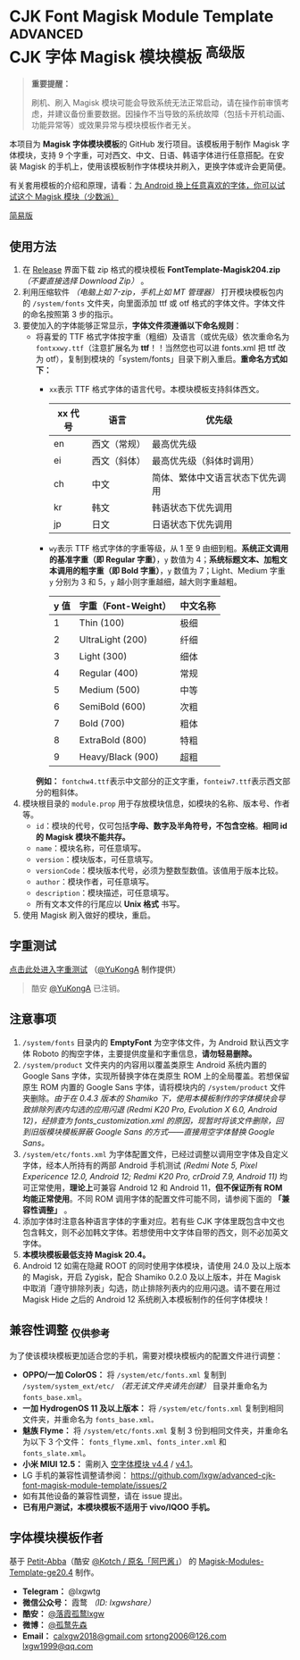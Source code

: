 # CJK Font Magisk Module Template <sup>ADVANCED</sup> </br> CJK 字体 Magisk 模块模板 <sup>高级版</sup>

> **重要提醒：**
>
> 刷机、刷入 Magisk 模块可能会导致系统无法正常启动，请在操作前审慎考虑，并建议备份重要数据。因操作不当导致的系统故障（包括卡开机动画、功能异常等）或效果异常与模块模板作者无关。

本项目为 **Magisk 字体模块模板**的 GitHub 发行项目。该模板用于制作 Magisk 字体模块，支持 9 个字重，可对西文、中文、日语、韩语字体进行任意搭配。在安装 Magisk 的手机上，使用该模板制作字体模块并刷入，更换字体或许会更简便。

有关套用模板的介绍和原理，请看：[为 Android 换上任意喜欢的字体，你可以试试这个 Magisk 模块（少数派）](https://sspai.com/post/58049)

[简易版](https://github.com/lxgw/simple-cjk-font-magisk-module-template)

## 使用方法

1. 在 [Release](https://github.com/lxgw/advanced-cjk-font-magisk-module-template/releases/latest) 界面下载 zip 格式的模块模板 **FontTemplate-Magisk204.zip** *（不要直接选择 Download Zip）* 。
2. 利用压缩软件 *（电脑上如 7-zip，手机上如 MT 管理器）* 打开模块模板包内的 `/system/fonts` 文件夹，向里面添加 ttf 或 otf 格式的字体文件。字体文件的命名按照第 3 步的指示。
3. 要使加入的字体能够正常显示，**字体文件须遵循以下命名规则**：
   - 将喜爱的 TTF 格式字体按字重（粗细）及语言（或优先级）依次重命名为`fontxxwy.ttf`（注意扩展名为 **ttf**！！当然您也可以进 fonts.xml 把 ttf 改为 otf），复制到模块的「system/fonts」目录下刷入重启。**重命名方式如下：**
     - `xx`表示 TTF 格式字体的语言代号。本模块模板支持斜体西文。
   
       | xx 代号 | 语言 | 优先级                           |
       | ------- | ---- | -------------------------------- |
       | en   | 西文（常规） | 最高优先级                       |
       | ei   | 西文（斜体） | 最高优先级（斜体时调用）         |
       | ch      | 中文 | 简体、繁体中文语言状态下优先调用 |
       | kr      | 韩文 | 韩语状态下优先调用               |
       | jp      | 日文 | 日语状态下优先调用               |
   
     - `wy`表示 TTF 格式字体的字重等级，从 1 至 9 由细到粗。**系统正文调用的基准字重（即 Regular 字重）**，`y` 数值为 4；**系统标题文本、加粗文本调用的粗字重（即 Bold 字重）**，`y` 数值为 7；Light、Medium 字重 `y` 分别为 3 和 5，`y` 越小则字重越细，越大则字重越粗。
   
       | y 值 | 字重（Font-Weight） | 中文名称 |
       | ---- | ------------------- | -------- |
       | 1    | Thin (100)          | 极细     |
       | 2    | UltraLight (200)    | 纤细     |
       | 3    | Light (300)         | 细体     |
       | 4    | Regular (400)       | 常规     |
       | 5    | Medium (500)        | 中等     |
       | 6    | SemiBold (600)      | 次粗     |
       | 7    | Bold (700)          | 粗体     |
       | 8    | ExtraBold (800)     | 特粗     |
       | 9    | Heavy/Black (900)   | 超粗     |
     **例如：** `fontchw4.ttf`表示中文部分的正文字重，`fonteiw7.ttf`表示西文部分的粗斜体。
4. 模块根目录的 `module.prop` 用于存放模块信息，如模块的名称、版本号、作者等。
   - `id`：模块的代号，仅可包括**字母、数字及半角符号，不包含空格**。**相同 id 的 Magisk 模块不能共存。**
   - `name`：模块名称，可任意填写。
   - `version`：模块版本，可任意填写。
   - `versionCode`：模块版本代号，必须为整数型数值。该值用于版本比较。
   - `author`：模块作者，可任意填写。
   - `description`：模块描述，可任意填写。
   - 所有文本文件的行尾应以 **Unix 格式** 书写。
5. 使用 Magisk 刷入做好的模块，重启。

## 字重测试
 
[点击此处进入字重测试](https://font.yukonga.top/) （[@YuKongA](https://github.com/YuKongA/) 制作提供）
> 酷安 [@YuKongA](https://www.coolapk.com/u/680367) 已注销。

## 注意事项

1. `/system/fonts` 目录内的 **EmptyFont** 为空字体文件，为 Android 默认西文字体 Roboto 的掏空字体，主要提供度量和字重信息，**请勿轻易删除。**
2. `/system/product` 文件夹内的内容用以覆盖类原生 Android 系统内置的 Google Sans 字体，实现所替换字体在类原生 ROM 上的全局覆盖。若想保留原生 ROM 内置的 Google Sans 字体，请将模块内的 `/system/product` 文件夹删除。*由于在 0.4.3 版本的 Shamiko 下，使用本模板制作的字体模块会导致排除列表内勾选的应用闪退 (Redmi K20 Pro, Evolution X 6.0, Android 12)，经排查为 fonts_customization.xml 的原因，现暂时将该文件删除，回到旧版模块模板屏蔽 Google Sans 的方式——直接用空字体替换 Google Sans。*
3. `/system/etc/fonts.xml` 为字体配置文件，已经过调整以调用空字体及自定义字体，经本人所持有的两部 Android 手机测试 *(Redmi Note 5, Pixel Expericence 12.0, Android 12; Redmi K20 Pro, crDroid 7.9, Android 11)* 均可正常使用，**理论上**可兼容 Android 12 和 Android 11，**但不保证所有 ROM 均能正常使用**。不同 ROM 调用字体的配置文件可能不同，请参阅下面的 **「兼容性调整」** 。
4. 添加字体时注意各种语言字体的字重对应。若有些 CJK 字体里既包含中文也包含韩文，则不必加韩文字体。若想使用中文字体自带的西文，则不必加英文字体。
5. **本模块模板最低支持 Magisk 20.4。**
6. Android 12 如需在隐藏 ROOT 的同时使用字体模块，请使用 24.0 及以上版本的 Magisk，开启 Zygisk，配合 Shamiko 0.2.0 及以上版本，并在 Magisk 中取消「遵守排除列表」勾选，防止排除列表内的应用闪退。请不要在用过 Magisk Hide 之后的 Android 12 系统刷入本模板制作的任何字体模块！

## 兼容性调整 <sub>仅供参考</sub>

为了使该模块模板更加适合您的手机，需要对模块模板内的配置文件进行调整：

- **OPPO/一加 ColorOS：** 将 `/system/etc/fonts.xml` 复制到 `/system/system_ext/etc/` *（若无该文件夹请先创建）* 目录并重命名为 `fonts_base.xml`。
- **一加 HydrogenOS 11 及以上版本：** 将 `/system/etc/fonts.xml` 复制到相同文件夹，并重命名为 `fonts_base.xml。`
- **魅族 Flyme：** 将 `/system/etc/fonts.xml` 复制 3 份到相同文件夹，并重命名为以下 3 个文件： `fonts_flyme.xml`、`fonts_inter.xml` 和 `fonts_slate.xml`。
- **小米 MIUI 12.5：** 需刷入 [空字体模块 v4.4](https://yukonga.lanzoub.com/iSxAP07pu05i) / [v4.1](https://wwi.lanzoui.com/iEDyZt6a83g)。
- LG 手机的兼容性调整请参阅： https://github.com/lxgw/advanced-cjk-font-magisk-module-template/issues/2
- 如有其他设备的兼容性调整，请在 issue 提出。
- **已有用户测试，本模块模板不适用于 vivo/IQOO 手机。**

## 字体模块模板作者

基于 [Petit-Abba](https://github.com/Petit-Abba)（酷安 [@Kotch / 原名「阿巴酱」](https://www.coolapk.com/u/1132618)） 的 [Magisk-Modules-Template-ge20.4](https://github.com/Petit-Abba/Magisk-Modules-Template-ge20.4) 制作。

- **Telegram：** @lxgwtg
- **微信公众号：** 霞鹜 *（ID: lxgwshare）*
- **酷安：** [@落霞孤鹜lxgw](https://www.coolapk.com/u/633884)
- **微博：** [@孤鹜先森](https://weibo.com/6624339726)
- **Email：** calxgw2018@gmail.com srtong2006@126.com lxgw1999@qq.com

